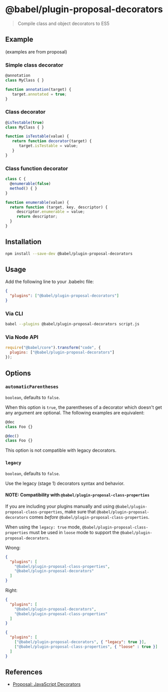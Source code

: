 # @babel/plugin-proposal-decorators

> Compile class and object decorators to ES5

## Example

(examples are from proposal)

### Simple class decorator

```js
@annotation
class MyClass { }

function annotation(target) {
   target.annotated = true;
}
```

### Class decorator

```js
@isTestable(true)
class MyClass { }

function isTestable(value) {
   return function decorator(target) {
      target.isTestable = value;
   }
}
```

### Class function decorator

```js
class C {
  @enumerable(false)
  method() { }
}

function enumerable(value) {
  return function (target, key, descriptor) {
     descriptor.enumerable = value;
     return descriptor;
  }
}
```

## Installation

```sh
npm install --save-dev @babel/plugin-proposal-decorators
```

## Usage

Add the following line to your .babelrc file:

```json
{
  "plugins": ["@babel/plugin-proposal-decorators"]
}
```

### Via CLI

```sh
babel --plugins @babel/plugin-proposal-decorators script.js
```

### Via Node API

```javascript
require("@babel/core").transform("code", {
  plugins: ["@babel/plugin-proposal-decorators"]
});
```

## Options

### `automaticParentheses`

`boolean`, defaults to `false`.

When this option is `true`, the parentheses of a decorator which doesn't get any
argument are optional. The following examples are equivalent:

```js
@dec
class Foo {}

@dec()
class Foo {}
```

This option is not compatible with legacy decorators.

### `legacy`

`boolean`, defaults to `false`.

Use the legacy (stage 1) decorators syntax and behavior.

#### NOTE: Compatibility with `@babel/plugin-proposal-class-properties`

If you are including your plugins manually and using `@babel/plugin-proposal-class-properties`, make sure that `@babel/plugin-proposal-decorators` comes *before* `@babel/plugin-proposal-class-properties`.

When using the `legacy: true` mode, `@babel/plugin-proposal-class-properties` must be used in `loose` mode to support the `@babel/plugin-proposal-decorators`.

Wrong:

```json
{
  "plugins": [
    "@babel/plugin-proposal-class-properties",
    "@babel/plugin-proposal-decorators"
  ]
}
```

Right:

```json
{
  "plugins": [
    "@babel/plugin-proposal-decorators",
    "@babel/plugin-proposal-class-properties"
  ]
}
```

```json
{
  "plugins": [
    ["@babel/plugin-proposal-decorators", { "legacy": true }],
    ["@babel/plugin-proposal-class-properties", { "loose" : true }]
  ]
}
```

## References

* [Proposal: JavaScript Decorators](https://github.com/wycats/javascript-decorators/blob/master/README.md)
